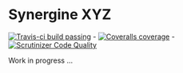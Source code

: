 Synergine XYZ
=============

[![Travis-ci build passing](https://travis-ci.org/buxx/synergine_xyz.svg?branch=master)](https://travis-ci.org/buxx/synergine_xyz) - [![Coveralls coverage](https://coveralls.io/repos/buxx/synergine_xyz/badge.png?branch=master)](https://coveralls.io/r/buxx/synergine_xyz) - [![Scrutinizer Code Quality](https://scrutinizer-ci.com/g/buxx/synergine_xyz/badges/quality-score.png?b=master)](https://scrutinizer-ci.com/g/buxx/synergine_xyz/?branch=master)


Work in progress ...
